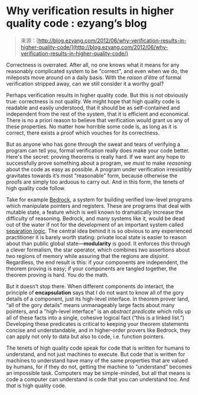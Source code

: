 <!--yml
category: 未分类
date: 2024-07-01 18:17:30
-->

# Why verification results in higher quality code : ezyang’s blog

> 来源：[http://blog.ezyang.com/2012/06/why-verification-results-in-higher-quality-code/](http://blog.ezyang.com/2012/06/why-verification-results-in-higher-quality-code/)

Correctness is overrated. After all, no one knows what it means for any reasonably complicated system to be "correct", and even when we do, the mileposts move around on a daily basis. With the *raison d'être* of formal verification stripped away, can we still consider it a worthy goal?

Perhaps verification results in higher quality code. But this is not obviously true: correctness is not quality. We might hope that high quality code is readable and easily understood, that it should be as self-contained and independent from the rest of the system, that it is efficient and economical. There is no a priori reason to believe that verification would grant us any of these properties. No matter how horrible some code is, as long as it is correct, there exists a proof which vouches for its correctness.

But as anyone who has gone through the sweat and tears of verifying a program can tell you, formal verification really does make your code better. Here's the secret: proving theorems is really hard. If we want any hope to successfully prove something about a program, we *must* to make *reasoning* about the code as easy as possible. A program under verification irresistibly gravitates towards it’s most “reasonable” form, because otherwise the proofs are simply too arduous to carry out. And in this form, the tenets of high quality code follow.

Take for example [Bedrock](http://adam.chlipala.net/bedrock/), a system for building verified low-level programs which manipulate pointers and registers. These are programs that deal with mutable state, a feature which is well known to dramatically increase the difficulty of reasoning. Bedrock, and many systems like it, would be dead out of the water if not for the development of an important system called [separation logic](http://en.wikipedia.org/wiki/Separation_logic). The central idea behind it is so obvious to any experienced practitioner it is barely worth stating: private local state is easier to reason about than public global state—**modularity** is good. It enforces this through a clever formalism, the star operator, which combines two assertions about two regions of memory while assuring that the regions are *disjoint*. Regardless, the end result is this: if your components are independent, the theorem proving is easy; if your components are tangled together, the theorem proving is hard. You do the math.

But it doesn’t stop there. When different components do interact, the principle of **encapsulation** says that I do not want to know all of the gory details of a component, just its high-level interface. In theorem prover land, “all of the gory details” means unmanageably large facts about many pointers, and a "high-level interface" is an *abstract predicate* which rolls up all of these facts into a single, cohesive logical fact (“this is a linked list.”) Developing these predicates is critical to keeping your theorem statements concise and understandable, and in higher-order provers like Bedrock, they can apply not only to data but also to code, i.e. function pointers.

The tenets of high quality code speak for code that is written for humans to understand, and not just machines to execute. But code that is written for machines to understand have many of the same properties that are valued by humans, for if they do not, getting the machine to “understand” becomes an impossible task. Computers may be simple-minded, but all that means is code a computer can understand is code that you can understand too. And *that* is high quality code.